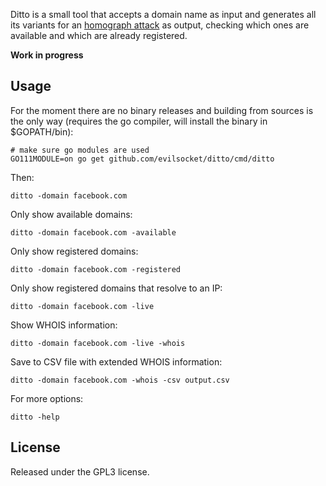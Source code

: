 Ditto is a small tool that accepts a domain name as input and generates all its variants for an [homograph attack](https://en.wikipedia.org/wiki/IDN_homograph_attack) as output, checking which ones are available and which are already registered.

**Work in progress**

## Usage

For the moment there are no binary releases and building from sources is the only way (requires the go compiler, 
will install the binary in $GOPATH/bin):

    # make sure go modules are used
    GO111MODULE=on go get github.com/evilsocket/ditto/cmd/ditto

Then:

    ditto -domain facebook.com

Only show available domains:

    ditto -domain facebook.com -available

Only show registered domains:

    ditto -domain facebook.com -registered

Only show registered domains that resolve to an IP:
    
    ditto -domain facebook.com -live

Show WHOIS information:

    ditto -domain facebook.com -live -whois

Save to CSV file with extended WHOIS information:

    ditto -domain facebook.com -whois -csv output.csv

For more options:
    
    ditto -help

## License

Released under the GPL3 license.
